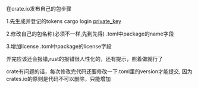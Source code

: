 在crate.io发布自己的包步骤

1.先生成并登记的tokens
cargo login [private_key](https://crates.io/settings/tokens)

2.修改自己的包名称(必须不一样,先到先得)
.toml中package的name字段

3.增加license 
.toml中package的license字段

弄完应该还会报错,rust的报错很人性化的，还有提示，照着做就行了

crate有问题的话，每次修改完代码还要修改一下.toml里的version才能提交,
因为crates.io的原则是代码不可以删除，只能增加

